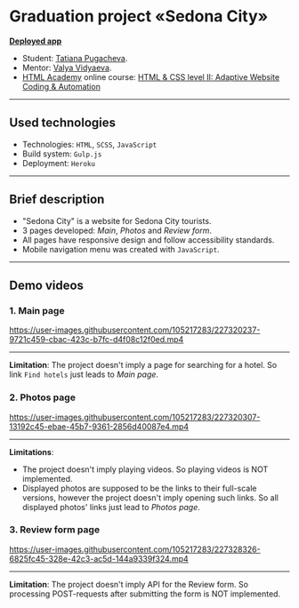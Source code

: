 # Graduation project «Sedona City»

**[Deployed app](https://sedona-city.herokuapp.com/)**

* Student: [Tatiana Pugacheva](https://up.htmlacademy.ru/adaptive/26/user/1892769).
* Mentor: [Valya Vidyaeva](https://htmlacademy.ru/profile/id189794).
* [HTML Academy](https://htmlacademy.ru/) online course: [HTML & CSS level II: Adaptive Website Coding & Automation](https://htmlacademy.ru/intensive/adaptive)

---

## Used technologies

* Technologies: `HTML`, `SCSS`, `JavaScript`
* Build system: `Gulp.js`
* Deployment: `Heroku`

---

## Brief description

* "Sedona City" is a website for Sedona City tourists. 
* 3 pages developed: *Main*, *Photos* and *Review form*.
* All pages have responsive design and follow accessibility standards.
* Mobile navigation menu was created with `JavaScript`.

---

## Demo videos

### 1. Main page

https://user-images.githubusercontent.com/105217283/227320237-9721c459-cbac-423c-b7fc-d4f08c12f0ed.mp4

---

**Limitation**: The project doesn't imply a page for searching for a hotel. So link `Find hotels` just leads to *Main page*.


### 2. Photos page


https://user-images.githubusercontent.com/105217283/227320307-13192c45-ebae-45b7-9361-2856d40087e4.mp4

---

**Limitations**:
* The project doesn't imply playing videos. So playing videos is NOT implemented. 
* Displayed photos are supposed to be the links to their full-scale versions, however the project doesn't imply opening such links. So all displayed photos' links just lead to *Photos page*.

### 3. Review form page


https://user-images.githubusercontent.com/105217283/227328326-6825fc45-328e-42c3-ac5d-144a9339f324.mp4

---

**Limitation**: The project doesn't imply API for the Review form. So processing POST-requests after submitting the form is NOT implemented.

